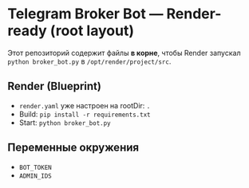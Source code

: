 
# Telegram Broker Bot — Render-ready (root layout)

Этот репозиторий содержит файлы **в корне**, чтобы Render запускал `python broker_bot.py` в `/opt/render/project/src`.

## Render (Blueprint)
- `render.yaml` уже настроен на rootDir: `.`
- Build: `pip install -r requirements.txt`
- Start: `python broker_bot.py`

## Переменные окружения
- `BOT_TOKEN`
- `ADMIN_IDS`
